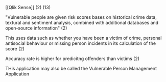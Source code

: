 [[Qlik Sense]] (2) (13)

"Vulnerable people are given risk scores bases on historical crime data, textural and sentiment analysis, combined with additional databases and open-source information" (2)

This uses data such as whether you have been a victim of crime, personal antisocial behaviour or missing person incidents in its calculation of the score (2)

Accuracy rate is higher for predicitng offenders than victims (2)

THis application may also be called the Vulnerable Person Management Application